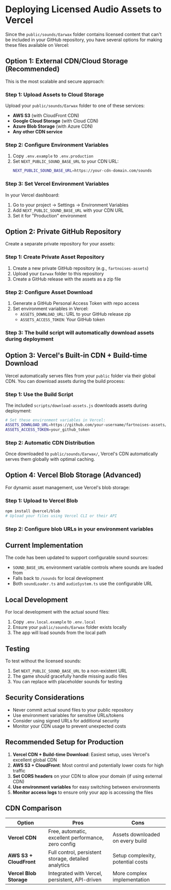 # Deploying Licensed Audio Assets to Vercel

Since the `public/sounds/Earwax` folder contains licensed content that can't be included in your GitHub repository, you have several options for making these files available on Vercel:

## Option 1: External CDN/Cloud Storage (Recommended)

This is the most scalable and secure approach:

### Step 1: Upload Assets to Cloud Storage

Upload your `public/sounds/Earwax` folder to one of these services:

- **AWS S3** (with CloudFront CDN)
- **Google Cloud Storage** (with Cloud CDN)
- **Azure Blob Storage** (with Azure CDN)
- **Any other CDN service**

### Step 2: Configure Environment Variables

1. Copy `.env.example` to `.env.production`
2. Set `NEXT_PUBLIC_SOUND_BASE_URL` to your CDN URL:
   ```bash
   NEXT_PUBLIC_SOUND_BASE_URL=https://your-cdn-domain.com/sounds
   ```

### Step 3: Set Vercel Environment Variables

In your Vercel dashboard:

1. Go to your project → Settings → Environment Variables
2. Add `NEXT_PUBLIC_SOUND_BASE_URL` with your CDN URL
3. Set it for "Production" environment

## Option 2: Private GitHub Repository

Create a separate private repository for your assets:

### Step 1: Create Private Asset Repository

1. Create a new private GitHub repository (e.g., `fartnoises-assets`)
2. Upload your `Earwax` folder to this repository
3. Create a GitHub release with the assets as a zip file

### Step 2: Configure Asset Download

1. Generate a GitHub Personal Access Token with repo access
2. Set environment variables in Vercel:
   - `ASSETS_DOWNLOAD_URL`: URL to your GitHub release zip
   - `ASSETS_ACCESS_TOKEN`: Your GitHub token

### Step 3: The build script will automatically download assets during deployment

## Option 3: Vercel's Built-in CDN + Build-time Download

Vercel automatically serves files from your `public` folder via their global CDN. You can download assets during the build process:

### Step 1: Use the Build Script

The included `scripts/download-assets.js` downloads assets during deployment:

```bash
# Set these environment variables in Vercel:
ASSETS_DOWNLOAD_URL=https://github.com/your-username/fartnoises-assets/releases/download/v1.0.0/earwax-sounds.zip
ASSETS_ACCESS_TOKEN=your_github_token
```

### Step 2: Automatic CDN Distribution

Once downloaded to `public/sounds/Earwax/`, Vercel's CDN automatically serves them globally with optimal caching.

## Option 4: Vercel Blob Storage (Advanced)

For dynamic asset management, use Vercel's blob storage:

### Step 1: Upload to Vercel Blob

```bash
npm install @vercel/blob
# Upload your files using Vercel CLI or their API
```

### Step 2: Configure blob URLs in your environment variables

## Current Implementation

The code has been updated to support configurable sound sources:

- `SOUND_BASE_URL` environment variable controls where sounds are loaded from
- Falls back to `/sounds` for local development
- Both `soundLoader.ts` and `audioSystem.ts` use the configurable URL

## Local Development

For local development with the actual sound files:

1. Copy `.env.local.example` to `.env.local`
2. Ensure your `public/sounds/Earwax` folder exists locally
3. The app will load sounds from the local path

## Testing

To test without the licensed sounds:

1. Set `NEXT_PUBLIC_SOUND_BASE_URL` to a non-existent URL
2. The game should gracefully handle missing audio files
3. You can replace with placeholder sounds for testing

## Security Considerations

- Never commit actual sound files to your public repository
- Use environment variables for sensitive URLs/tokens
- Consider using signed URLs for additional security
- Monitor your CDN usage to prevent unexpected costs

## Recommended Setup for Production

1. **Vercel CDN + Build-time Download**: Easiest setup, uses Vercel's excellent global CDN
2. **AWS S3 + CloudFront**: Most control and potentially lower costs for high traffic
3. **Set CORS headers** on your CDN to allow your domain (if using external CDN)
4. **Use environment variables** for easy switching between environments
5. **Monitor access logs** to ensure only your app is accessing the files

## CDN Comparison

| Option                  | Pros                                                 | Cons                              |
| ----------------------- | ---------------------------------------------------- | --------------------------------- |
| **Vercel CDN**          | Free, automatic, excellent performance, zero config  | Assets downloaded on every build  |
| **AWS S3 + CloudFront** | Full control, persistent storage, detailed analytics | Setup complexity, potential costs |
| **Vercel Blob Storage** | Integrated with Vercel, persistent, API-driven       | More complex implementation       |
